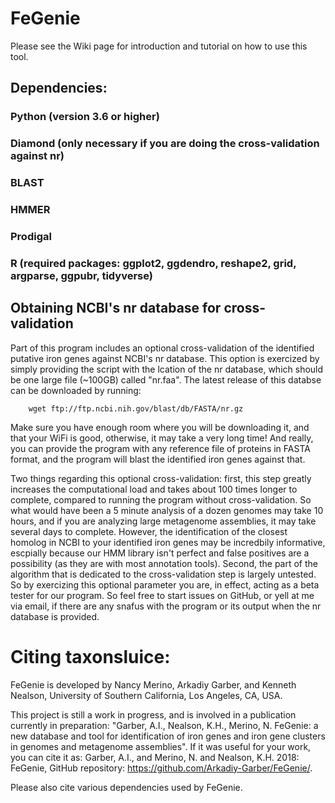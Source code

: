 # FeGenie

Please see the Wiki page for introduction and tutorial on how to use this tool.

## Dependencies:

### Python (version 3.6 or higher)
### Diamond (only necessary if you are doing the cross-validation against nr)
### BLAST
### HMMER
### Prodigal
### R (required packages: ggplot2, ggdendro, reshape2, grid, argparse, ggpubr, tidyverse)

## Obtaining NCBI's nr database for cross-validation

Part of this program includes an optional cross-validation of the identified putative iron genes against NCBI's nr database. This option is exercized by simply providing the script with the lcation of the nr database, which should be one large file (~100GB) called "nr.faa". The latest release of this databse can be downloaded by running:

        wget ftp://ftp.ncbi.nih.gov/blast/db/FASTA/nr.gz

Make sure you have enough room where you will be downloading it, and that your WiFi is good, otherwise, it may take a very long time! And really, you can provide the program with any reference file of proteins in FASTA format, and the program will blast the identified iron genes against that.

Two things regarding this optional cross-validation: first, this step greatly increases the computational load and takes about 100 times longer to complete, compared to running the program without cross-validation. So what would have been a 5 minute analysis of a dozen genomes may take 10 hours, and if you are analyzing large metagenome assemblies, it may take several days to complete. However, the identification of the closest homolog in NCBI to your identified iron genes may be incredbily informative, escpially because our HMM library isn't perfect and false positives are a possibility (as they are with most annotation tools). Second, the part of the algorithm that is dedicated to the cross-validation step is largely untested. So by exercizing this optional parameter you are, in effect, acting as a beta tester for our program. So feel free to start issues on GitHub, or yell at me via email, if there are any snafus with the program or its output when the nr database is provided.

# Citing taxonsluice:
FeGenie is developed by Nancy Merino, Arkadiy Garber, and Kenneth Nealson, University of Southern California, Los Angeles, CA, USA.

This project is still a work in progress, and is involved in a publication currently in preparation: "Garber, A.I., Nealson, K.H., Merino, N. FeGenie: a new database and tool for identification of iron genes and iron gene clusters in genomes and metagenome assemblies". If it was useful for your work, you can cite it as: Garber, A.I., and Merino, N. and Nealson, K.H. 2018: FeGenie, GitHub repository: https://github.com/Arkadiy-Garber/FeGenie/.


Please also cite various dependencies used by FeGenie.
